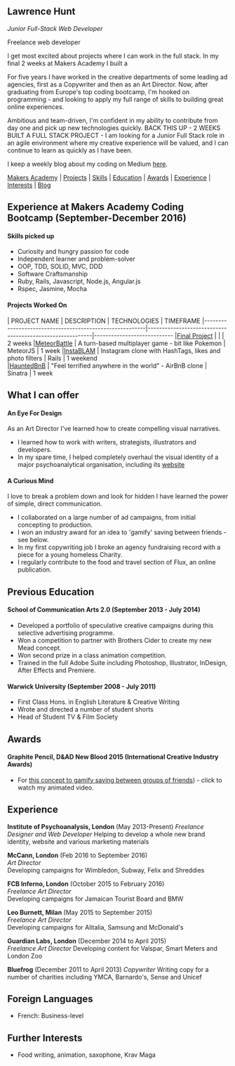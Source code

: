 ## Lawrence Hunt
*Junior Full-Stack Web Developer*

Freelance web developer

I get most excited about projects where I can work in the full stack. In my final 2 weeks at Makers Academy I built a

For five years I have worked in the creative departments of some leading ad agencies, first as a Copywriter and then as an Art Director.
Now, after graduating from Europe's top coding bootcamp, I'm hooked on programming - and looking to apply my full range of skills to building great online experiences.

Ambitious and team-driven, I'm confident in my ability to contribute from day one and pick up new technologies quickly. BACK THIS UP - 2 WEEKS BUILT A FULL STACK PROJECT -
I am looking for a Junior Full Stack role in an agile environment where my creative experience will be valued, and I can continue to learn as quickly as I have been.

I keep a weekly blog about my coding on Medium [here](https://medium.com/@lawrencehunt).

[Makers Academy](#makers) | [Projects](#projects) | [Skills](#skills) | [Education](#education) | [Awards](#awards) | [Experience](#experience) | [Interests](#interests) | [Blog](https://medium.com/@lawrencehunt)



## <a name="makers"> Experience at Makers Academy Coding Bootcamp (September-December 2016)</a>

#### Skills picked up

- Curiosity and hungry passion for code
- Independent learner and problem-solver
- OOP, TDD, SOLID, MVC, DDD
- Software Craftsmanship
- Ruby, Rails, Javascript, Node.js, Angular.js
- Rspec, Jasmine, Mocha


#### <a name="projects"> Projects Worked On </a>

|                     PROJECT NAME                        |                     DESCRIPTION                          | TECHNOLOGIES   | TIMEFRAME
|---------------------------------------------------------|----------------------------------------------------------|----------------------------
|[Final Project]()                                        |                                                          |                | 2 weeks
|[MeteorBattle]()                                         | A turn-based multiplayer game - bit like Pokemon         | MeteorJS       | 1 week
|[InstaBLAM](https://github.com/LawrenceHunt/InstaBLAM)   | Instagram clone with HashTags, likes and photo filters   | Rails          | 1 weekend                          
|[HauntedBnB](https://github.com/LawrenceHunt/makersbnb)  | "Feel terrified anywhere in the world" - AirBnB clone    | Sinatra        | 1 week


## <a name="skills"> What I can offer </a>

#### An Eye For Design

As an Art Director I've learned how to create compelling visual narratives.

- I learned how to work with writers, strategists, illustrators and developers.
- In my spare time, I helped completely overhaul the visual identity of a major psychoanalytical organisation, including its [website](https://www.psychoanalysis.org.uk)


#### A Curious Mind

I love to break a problem down and look for hidden
I have learned the power of simple, direct communication.

- I collaborated on a large number of ad campaigns, from initial concepting to production.
- I won an industry award for an idea to 'gamify' saving between friends - see below.
- In my first copywriting job I broke an agency fundraising record with a piece for a young homeless Charity.
- I regularly contribute to the food and travel section of Flux, an online publication.


## <a name="education"> Previous Education </a>

#### School of Communication Arts 2.0 (September 2013 - July 2014)

- Developed a portfolio of speculative creative campaigns during this selective advertising programme.
- Won a competition to partner with Brothers Cider to create my new Mead concept.
- Won second prize in a class animation competition.
- Trained in the full Adobe Suite including Photoshop, Illustrator, InDesign, After Effects and Premiere.

#### Warwick University (September 2008 - July 2011)

- First Class Hons. in English Literature & Creative Writing
- Wrote and directed a number of student shorts
- Head of Student TV & Film Society




## <a name="awards"> Awards </a>

#### Graphite Pencil, D&AD New Blood 2015 (International Creative Industry Awards)
- For [this concept to gamify saving between groups of friends](https://www.youtube.com/watch?v=RSRq5E6t5dU)) - click to watch my animated video.



## <a name="experience"> Experience </a>

**Institute of Psychoanalysis, London** (May 2013-Present)
*Freelance Designer and Web Developer*
Helping to develop a whole new brand identity, website and various marketing materials

**McCann, London** (Feb 2016 to September 2016)    
*Art Director*  
Developing campaigns for Wimbledon, Subway, Felix and Shreddies

**FCB Inferno, London** (October 2015 to February 2016)    
*Freelance Art Director*  
Developing campaigns for Jamaican Tourist Board and BMW

**Leo Burnett, Milan** (May 2015 to September 2015)   
*Freelance Art Director*  
Developing campaigns for Alitalia, Samsung and McDonald's

**Guardian Labs, London** (December 2014 to April 2015)   
*Freelance Art Director*
Developing content for Valspar, Smart Meters and London Zoo

**Bluefrog** (December 2011 to April 2013)
*Copywriter*
Writing copy for a number of charities including YMCA, Barnardo's, Sense and Unicef



## Foreign Languages

- French: Business-level


## <a name = "interests">Further Interests</a>

- Food writing, animation, saxophone, Krav Maga

